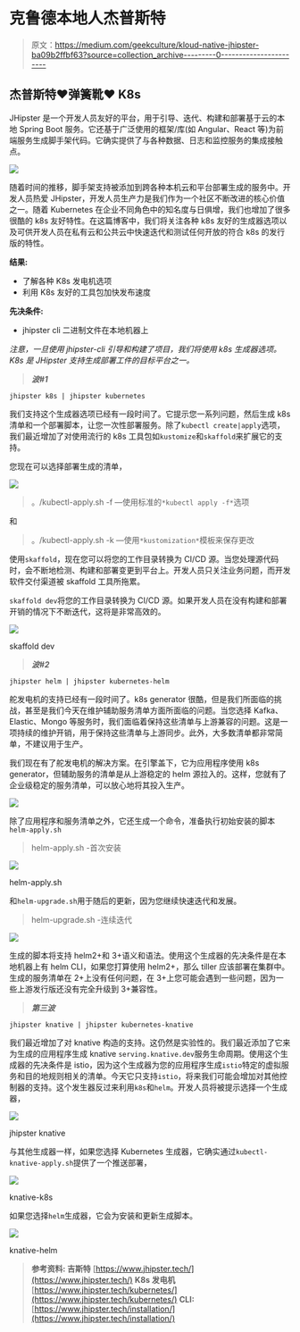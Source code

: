 # 克鲁德本地人杰普斯特

> 原文：<https://medium.com/geekculture/kloud-native-jhipster-ba09b2ffbf63?source=collection_archive---------0----------------------->

## **杰普斯特♥弹簧靴♥ K8s**

JHipster 是一个开发人员友好的平台，用于引导、迭代、构建和部署基于云的本地 Spring Boot 服务。它还基于广泛使用的框架/库(如 Angular、React 等)为前端服务生成脚手架代码。它确实提供了与各种数据、日志和监控服务的集成接触点。

![](img/4f763003a9769d78c1909ebd24610a21.png)

随着时间的推移，脚手架支持被添加到跨各种本机云和平台部署生成的服务中。开发人员热爱 JHipster，开发人员生产力是我们作为一个社区不断改进的核心价值之一。随着 Kubernetes 在企业不同角色中的知名度与日俱增，我们也增加了很多很酷的 k8s 友好特性。在这篇博客中，我们将关注各种 k8s 友好的生成器选项以及可供开发人员在私有云和公共云中快速迭代和测试任何开放的符合 k8s 的发行版的特性。

**结果:**

*   了解各种 K8s 发电机选项
*   利用 K8s 友好的工具包加快发布速度

**先决条件:**

*   jhipster cli 二进制文件在本地机器上

*注意，一旦使用 jhipster-cli 引导和构建了项目，我们将使用 k8s 生成器选项。K8s 是 JHipster 支持生成部署工件的目标平台之一。*

> ***波#1***

```
jhipster k8s | jhipster kubernetes
```

我们支持这个生成器选项已经有一段时间了。它提示您一系列问题，然后生成 k8s 清单和一个部署脚本，让您一次性部署服务。除了`kubectl create|apply`选项，我们最近增加了对使用流行的 k8s 工具包如`kustomize`和`skaffold`来扩展它的支持。

您现在可以选择部署生成的清单，

![](img/06ec39eeb90e6941c11162600478f63c.png)

> 。/kubectl-apply.sh -f —使用标准的`*kubectl apply -f*`选项

和

> 。/kubectl-apply.sh -k —使用`*kustomization*`模板来保存更改

使用`skaffold`，现在您可以将您的工作目录转换为 CI/CD 源。当您处理源代码时，会不断地检测、构建和部署变更到平台上。开发人员只关注业务问题，而开发软件交付渠道被 skaffold 工具所拖累。

`skaffold dev`将您的工作目录转换为 CI/CD 源。如果开发人员在没有构建和部署开销的情况下不断迭代，这将是非常高效的。

![](img/0b34927d55a10ac0967b2a6299532e7c.png)

skaffold dev

> ***波#2***

```
jhipster helm | jhipster kubernetes-helm
```

舵发电机的支持已经有一段时间了。k8s generator 很酷，但是我们所面临的挑战，甚至是我们今天在维护辅助服务清单方面所面临的问题。当您选择 Kafka、Elastic、Mongo 等服务时，我们面临着保持这些清单与上游兼容的问题。这是一项持续的维护开销，用于保持这些清单与上游同步。此外，大多数清单都非常简单，不建议用于生产。

我们现在有了舵发电机的解决方案。在引擎盖下，它为应用程序使用 k8s generator，但辅助服务的清单是从上游稳定的 helm 源拉入的。这样，您就有了企业级稳定的服务清单，可以放心地将其投入生产。

![](img/684b960647927e23554c1700d45ec5e3.png)

除了应用程序和服务清单之外，它还生成一个命令，准备执行初始安装的脚本`helm-apply.sh`

> helm-apply.sh -首次安装

![](img/b680eae47e81e088ac653ef09fa18bc3.png)

helm-apply.sh

和`helm-upgrade.sh`用于随后的更新，因为您继续快速迭代和发展。

> helm-upgrade.sh -连续迭代

![](img/09f79e1f0788b43f172719d5d9c017ca.png)

生成的脚本将支持 helm2+和 3+语义和语法。使用这个生成器的先决条件是在本地机器上有 helm CLI，如果您打算使用 helm2+，那么 tiller 应该部署在集群中。生成的服务清单在 2+上没有任何问题，在 3+上您可能会遇到一些问题，因为一些上游发行版还没有完全升级到 3+兼容性。

> ***第三波***

```
jhipster knative | jhipster kubernetes-knative
```

我们最近增加了对 knative 构造的支持。这仍然是实验性的。我们最近添加了它来为生成的应用程序生成 knative `serving.knative.dev`服务生命周期。使用这个生成器的先决条件是 istio，因为这个生成器为您的应用程序生成`istio`特定的虚拟服务和目的地规则相关的清单。今天它只支持`istio`，将来我们可能会增加对其他控制器的支持。这个发生器反过来利用`k8s`和`helm`。开发人员将被提示选择一个生成器，

![](img/a8961c7986fab94b0d836d6650395e56.png)

jhipster knative

与其他生成器一样，如果您选择 Kubernetes 生成器，它确实通过`kubectl-knative-apply.sh`提供了一个推送部署，

![](img/a9e6bd8eed2c43c45d23106b3fe56d5f.png)

knative-k8s

如果您选择`helm`生成器，它会为安装和更新生成脚本。

![](img/c1c7731af44e975b2b8a677fdb063786.png)

knative-helm

> **参考资料:
> 吉斯特** [https://www.jhipster.tech/](https://www.jhipster.tech/) **K8s 发电机** [https://www.jhipster.tech/kubernetes/](https://www.jhipster.tech/kubernetes/) **CLI:** [https://www.jhipster.tech/installation/](https://www.jhipster.tech/installation/)